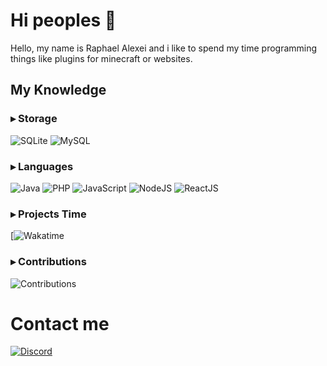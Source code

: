 # Hi peoples 👋

Hello, my name is Raphael Alexei and i like to spend my time programming things like plugins for minecraft or websites.

## My Knowledge

### ▸ Storage

![SQLite](https://img.shields.io/badge/SQLite-blue?style=for-the-badge)
![MySQL](https://img.shields.io/badge/MySQL-blue?style=for-the-badge)

### ▸ Languages
![Java](https://img.shields.io/badge/Java-blue?logoWidth=90&style=for-the-badge)
![PHP](https://img.shields.io/badge/PHP-red?logoWidth=90&style=for-the-badge)
![JavaScript](https://img.shields.io/badge/JavaScript-blueviolet?logoWidth=90&style=for-the-badge)
![NodeJS](https://img.shields.io/badge/NodeJS-blueviolet?logoWidth=90&style=for-the-badge)
![ReactJS](https://img.shields.io/badge/ReactJS-blueviolet?logoWidth=90&style=for-the-badge)

### ▸ Projects Time

[![Wakatime](https://github-readme-stats.vercel.app/api/wakatime?username=iDimaBR&theme=synthwave&hide_title=true&show_icons=true&hide=gitignore+file)

### ▸ Contributions

![Contributions](https://github-readme-stats.vercel.app/api?username=iDimaBR&theme=synthwave&show_icons=true&hide_title=true&count_private=true)

# Contact me

[![Discord](https://img.shields.io/badge/Discord%20Rapha%231624-7289DA?style=for-the-badge)](https://discord.com/users/480132651504631818)
